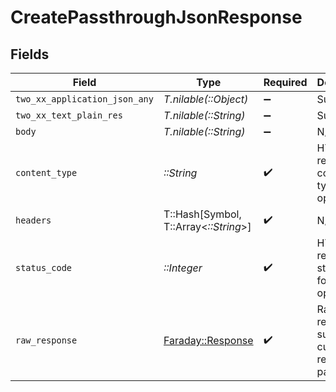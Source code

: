 # CreatePassthroughJsonResponse


## Fields

| Field                                                                       | Type                                                                        | Required                                                                    | Description                                                                 |
| --------------------------------------------------------------------------- | --------------------------------------------------------------------------- | --------------------------------------------------------------------------- | --------------------------------------------------------------------------- |
| `two_xx_application_json_any`                                               | *T.nilable(::Object)*                                                       | :heavy_minus_sign:                                                          | Successful                                                                  |
| `two_xx_text_plain_res`                                                     | *T.nilable(::String)*                                                       | :heavy_minus_sign:                                                          | Successful                                                                  |
| `body`                                                                      | *T.nilable(::String)*                                                       | :heavy_minus_sign:                                                          | N/A                                                                         |
| `content_type`                                                              | *::String*                                                                  | :heavy_check_mark:                                                          | HTTP response content type for this operation                               |
| `headers`                                                                   | T::Hash[Symbol, T::Array<*::String*>]                                       | :heavy_check_mark:                                                          | N/A                                                                         |
| `status_code`                                                               | *::Integer*                                                                 | :heavy_check_mark:                                                          | HTTP response status code for this operation                                |
| `raw_response`                                                              | [Faraday::Response](https://www.rubydoc.info/gems/faraday/Faraday/Response) | :heavy_check_mark:                                                          | Raw HTTP response; suitable for custom response parsing                     |
